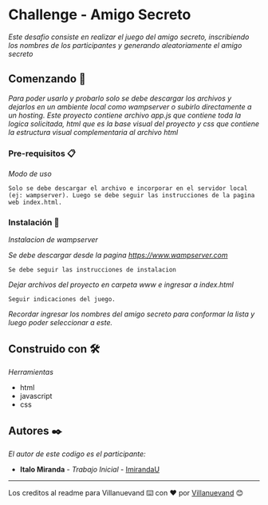 # Challenge - Amigo Secreto

_Este desafio consiste en realizar el juego del amigo secreto, inscribiendo los nombres de los participantes y generando aleatoriamente el amigo secreto_

## Comenzando 🚀

_Para poder usarlo y probarlo solo se debe descargar los archivos y dejarlos en un ambiente local como wampserver o subirlo directamente a un hosting. Este proyecto contiene archivo app.js que contiene toda la logica solicitada, html que es la base visual del proyecto y css que contiene la estructura visual complementaria al archivo html_


### Pre-requisitos 📋

_Modo de uso_

```
Solo se debe descargar el archivo e incorporar en el servidor local (ej: wampserver). Luego se debe seguir las instrucciones de la pagina web index.html.
```

### Instalación 🔧

_Instalacion de wampserver_

_Se debe descargar desde la pagina https://www.wampserver.com_

```
Se debe seguir las instrucciones de instalacion
```

_Dejar archivos del proyecto en carpeta www e ingresar a index.html_

```
Seguir indicaciones del juego.
```

_Recordar ingresar los nombres del amigo secreto para conformar la lista y luego poder seleccionar a este._

## Construido con 🛠️

_Herramientas_

* html
* javascript
* css

## Autores ✒️

_El autor de este codigo es el participante:_

* **Italo Miranda** - *Trabajo Inicial* - [ImirandaU](https://github.com/ImirandaU)


---
Los creditos al readme para Villanuevand
⌨️ con ❤️ por [Villanuevand](https://github.com/Villanuevand) 😊
